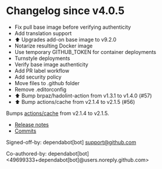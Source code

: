 # Changelog since v4.0.5
- Fix pull base image before verifying authenticity 
- Add translation support 
- ⬆️ Upgrades add-on base image to v9.2.0 
- Notarize resulting Docker image 
- Use temporary GITHUB_TOKEN for container deployments 
- Turnstyle deployments 
- Verify base image authenticity 
- Add PR label workflow 
- Add security policy 
- Move files to .github folder 
- Remove .editorconfig 
- ⬆ Bump brpaz/hadolint-action from v1.3.1 to v1.4.0 (#57) 
- ⬆️ Bump actions/cache from v2.1.4 to v2.1.5 (#56)

Bumps [actions/cache](https://github.com/actions/cache) from v2.1.4 to v2.1.5.
- [Release notes](https://github.com/actions/cache/releases)
- [Commits](https://github.com/actions/cache/compare/v2.1.4...1a9e2138d905efd099035b49d8b7a3888c653ca8)

Signed-off-by: dependabot[bot] <support@github.com>

Co-authored-by: dependabot[bot] <49699333+dependabot[bot]@users.noreply.github.com> 
